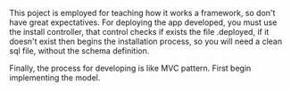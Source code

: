 This poject is employed for teaching how it works a framework, so don't have great expectatives.
For deploying the app developed, you must use the install controller, that control
checks if exists the file .deployed, if it doesn't exist then begins the installation process, so you will need a clean sql file, without the schema definition.

Finally, the process for developing is like MVC pattern. First begin implementing the model.
